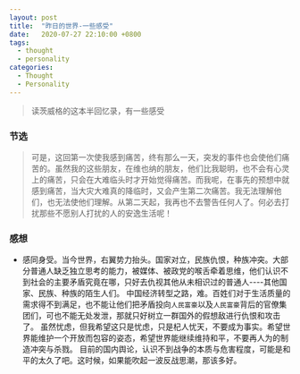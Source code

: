 ```yaml
---
layout: post
title:  "昨日的世界-一些感受"
date:   2020-07-27 22:10:00 +0800
tags:
  - thought
  - personality
categories:
  - Thought
  - Personality
---
```

> 读茨威格的这本半回忆录，有一些感受

### 节选

> 可是，这回第一次使我感到痛苦，终有那么一天，突发的事件也会使他们痛苦的。虽然我的这些朋友，在维也纳的朋友，他们比我聪明，也不会有心灵上的痛苦，只会在大难临头时才开始觉得痛苦。而我呢，在事先的预想中就感到痛苦，当大灾大难真的降临时，又会产生第二次痛苦。我无法理解他们，也无法使他们理解。从第二天起，我再也不去警告任何人了。何必去打扰那些不愿别人打扰的人的安逸生活呢！
### 感想
+ 感同身受。当今世界，右翼势力抬头。国家对立，民族仇恨，种族冲突。大部分普通人缺乏独立思考的能力，被媒体、被政党的喉舌牵着思维，他们认识不到社会的主要矛盾究竟在哪，只好去仇视其他从未相识过的普通人----其他国家、民族、种族的陌生人们。
中国经济转型之路，难。百姓们对于生活质量的需求得不到满足，也不能让他们把矛盾投向`人民富豪`以及`人民富豪`背后的官僚集团们，可也不能无处发泄，那就只好树立一群国外的假想敌进行仇恨和攻击了。
虽然忧虑，但我希望这只是忧虑，只是杞人忧天，不要成为事实。希望世界能维护一个开放而包容的姿态，希望世界能继续维持和平，不要再人为的制造冲突与杀戮。
目前的国内舆论，认识不到战争的本质与危害程度，可能是和平的太久了吧。这时候，如果能吹起一波反战思潮，那该多好。